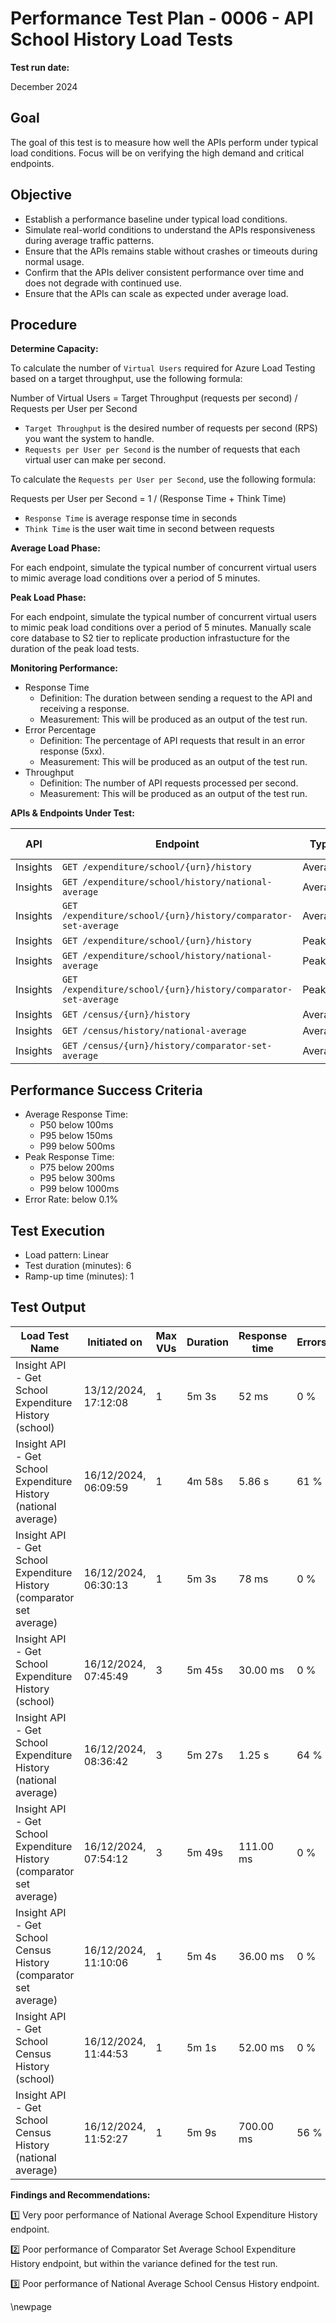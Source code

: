﻿# Performance Test Plan - 0006 - API School History Load Tests

**Test run date:**

December 2024

## Goal

The goal of this test is to measure how well the APIs perform under typical load conditions. Focus will be on verifying the high demand and critical endpoints.

## Objective

- Establish a performance baseline under typical load conditions.
- Simulate real-world conditions to understand the APIs responsiveness during average traffic patterns.
- Ensure that the APIs remains stable without crashes or timeouts  during normal usage.
- Confirm that the APIs deliver consistent performance over time and does not degrade with continued use.
- Ensure that the APIs can scale as expected under average load.

## Procedure

**Determine Capacity:**

To calculate the number of `Virtual Users` required for Azure Load Testing based on a target throughput, use the following formula:

Number of Virtual Users = Target Throughput (requests per second) / Requests per User per Second

- `Target Throughput` is the desired number of requests per second (RPS) you want the system to handle.
- `Requests per User per Second` is the number of requests that each virtual user can make per second.

To calculate the `Requests per User per Second`, use the following formula:

Requests per User per Second = 1 / (Response Time + Think Time)

- `Response Time` is average response time in seconds
- `Think Time` is the user wait time in second between requests

**Average Load Phase:**

For each endpoint, simulate the typical number of concurrent virtual users to mimic average load conditions over a period of 5 minutes.

**Peak Load Phase:**

For each endpoint, simulate the typical number of concurrent virtual users to mimic peak load conditions over a period of 5 minutes.
Manually scale core database to S2 tier to replicate production infrastucture for the duration of the peak load tests.

**Monitoring Performance:**

- Response Time
  - Definition: The duration between sending a request to the API and receiving a response.
  - Measurement: This will be produced as an output of the test run.
- Error Percentage
  - Definition: The percentage of API requests that result in an error response (5xx).
  - Measurement: This will be produced as an output of the test run.
- Throughput
  - Definition: The number of API requests processed per second.
  - Measurement: This will be produced as an output of the test run.

**APIs & Endpoints Under Test:**

| API      | Endpoint                                                       | Type    | Target Throughput | DB DTUs |
|----------|----------------------------------------------------------------|---------|-------------------|---------|
| Insights | `GET /expenditure/school/{urn}/history`                        | Average | 20 /s             | S1      |
| Insights | `GET /expenditure/school/history/national-average`             | Average | 20 /s             | S1      |
| Insights | `GET /expenditure/school/{urn}/history/comparator-set-average` | Average | 20 /s             | S1      |
| Insights | `GET /expenditure/school/{urn}/history`                        | Peak    | 40 /s             | S2      |
| Insights | `GET /expenditure/school/history/national-average`             | Peak    | 40 /s             | S2      |
| Insights | `GET /expenditure/school/{urn}/history/comparator-set-average` | Peak    | 40 /s             | S2      |
| Insights | `GET /census/{urn}/history`                                    | Average | 20 /s             | S1      |
| Insights | `GET /census/history/national-average`                         | Average | 20 /s             | S1      |
| Insights | `GET /census/{urn}/history/comparator-set-average`             | Average | 20 /s             | S1      |

## Performance Success Criteria

- Average Response Time:
  - P50 below 100ms
  - P95 below 150ms
  - P99 below 500ms
- Peak Response Time:
  - P75 below 200ms
  - P95 below 300ms
  - P99 below 1000ms
- Error Rate: below 0.1%

## Test Execution

- Load pattern: Linear
- Test duration (minutes): 6
- Ramp-up time (minutes): 1

## Test Output

<!-- take care with final separator line in piped table, as pandoc uses this for relative column widths -->
| Load Test Name                                                        | Initiated on         | Max VUs | Duration | Response time | Errors | Throughput | Result |
|-----------------------------------------------------------------------|----------------------|---------|----------|---------------|--------|------------|--------|
| Insight API - Get School Expenditure History (school)                 | 13/12/2024, 17:12:08 | 1       | 5m 3s    | 52 ms         | 0 %    | 26.53 /s   | [✅ Passed](https://portal.azure.com/#blade/Microsoft_Azure_CloudNativeTesting/NewReport/resourceId/%2Fsubscriptions%2Fa5c0a8d7-a54d-4a6d-ab79-4ca64a3b750f%2Fresourcegroups%2Fs198t01-ebis-perf-tests%2Fproviders%2Fmicrosoft.loadtestservice%2Floadtests%2Fs198t01-load-tests/testId/033810ae-2d25-4a4e-a7f7-0cb9e7312008/testRunId/033810ae-2d25-4a4e-a7f7-0cb9e7312028)     |
| Insight API - Get School Expenditure History (national average)       | 16/12/2024, 06:09:59 | 1       | 4m 58s   | 5.86 s        | 61 %   | 0.40 /s    | [❌ Failed](https://portal.azure.com/#blade/Microsoft_Azure_CloudNativeTesting/NewReport/resourceId/%2Fsubscriptions%2Fa5c0a8d7-a54d-4a6d-ab79-4ca64a3b750f%2Fresourcegroups%2Fs198t01-ebis-perf-tests%2Fproviders%2Fmicrosoft.loadtestservice%2Floadtests%2Fs198t01-load-tests/testId/9650ad0b-cf99-40e8-b7fc-d96e84526008/testRunId/39f67675-b857-4bcb-a84b-140dd1b2a053) 1️⃣ |
| Insight API - Get School Expenditure History (comparator set average) | 16/12/2024, 06:30:13 | 1       | 5m 3s    | 78 ms         | 0 %    | 15.52 /s   | [✅ Passed](https://portal.azure.com/#blade/Microsoft_Azure_CloudNativeTesting/NewReport/resourceId/%2Fsubscriptions%2Fa5c0a8d7-a54d-4a6d-ab79-4ca64a3b750f%2Fresourcegroups%2Fs198t01-ebis-perf-tests%2Fproviders%2Fmicrosoft.loadtestservice%2Floadtests%2Fs198t01-load-tests/testId/7935fa61-109e-4ce8-8860-59165b9e4026/testRunId/39f67675-b857-4bcb-a84b-140dd1b2a13c)     |
| Insight API - Get School Expenditure History (school)                 | 16/12/2024, 07:45:49 | 3       | 5m 45s   | 30.00 ms      | 0 %    | 120.29 /s  | [✅ Passed](https://portal.azure.com/#blade/Microsoft_Azure_CloudNativeTesting/NewReport/resourceId/%2Fsubscriptions%2Fa5c0a8d7-a54d-4a6d-ab79-4ca64a3b750f%2Fresourcegroups%2Fs198t01-ebis-perf-tests%2Fproviders%2Fmicrosoft.loadtestservice%2Floadtests%2Fs198t01-load-tests/testId/39f67675-b857-4bcb-a84b-140dd1b2a529/testRunId/39f67675-b857-4bcb-a84b-140dd1b2a685)     |
| Insight API - Get School Expenditure History (national average)       | 16/12/2024, 08:36:42 | 3       | 5m 27s   | 1.25 s        | 64 %   | 1.10 /s    | [❌ Failed](https://portal.azure.com/#blade/Microsoft_Azure_CloudNativeTesting/NewReport/resourceId/%2Fsubscriptions%2Fa5c0a8d7-a54d-4a6d-ab79-4ca64a3b750f%2Fresourcegroups%2Fs198t01-ebis-perf-tests%2Fproviders%2Fmicrosoft.loadtestservice%2Floadtests%2Fs198t01-load-tests/testId/39f67675-b857-4bcb-a84b-140dd1b2a545/testRunId/39f67675-b857-4bcb-a84b-140dd1b2adb4) 1️⃣ |
| Insight API - Get School Expenditure History (comparator set average) | 16/12/2024, 07:54:12 | 3       | 5m 49s   | 111.00 ms     | 0 %    | 33.94 /s   | [✅ Passed](https://portal.azure.com/#blade/Microsoft_Azure_CloudNativeTesting/NewReport/resourceId/%2Fsubscriptions%2Fa5c0a8d7-a54d-4a6d-ab79-4ca64a3b750f%2Fresourcegroups%2Fs198t01-ebis-perf-tests%2Fproviders%2Fmicrosoft.loadtestservice%2Floadtests%2Fs198t01-load-tests/testId/39f67675-b857-4bcb-a84b-140dd1b2a4fe/testRunId/39f67675-b857-4bcb-a84b-140dd1b2a837) 2️⃣ |
| Insight API - Get School Census History (comparator set average)      | 16/12/2024, 11:10:06 | 1       | 5m 4s    | 36.00 ms      | 0 %    | 31.06 /s   | [✅ Passed](https://portal.azure.com/#blade/Microsoft_Azure_CloudNativeTesting/NewReport/resourceId/%2Fsubscriptions%2Fa5c0a8d7-a54d-4a6d-ab79-4ca64a3b750f%2Fresourcegroups%2Fs198t01-ebis-perf-tests%2Fproviders%2Fmicrosoft.loadtestservice%2Floadtests%2Fs198t01-load-tests/testId/87d8dd2a-7c3f-4a70-85ae-9aa3c5c2e039/testRunId/87d8dd2a-7c3f-4a70-85ae-9aa3c5c2e2ab)     |
| Insight API - Get School Census History (school)                      | 16/12/2024, 11:44:53 | 1       | 5m 1s    | 52.00 ms      | 0 %    | 28.56 /s   | [✅ Passed](https://portal.azure.com/#blade/Microsoft_Azure_CloudNativeTesting/NewReport/resourceId/%2Fsubscriptions%2Fa5c0a8d7-a54d-4a6d-ab79-4ca64a3b750f%2Fresourcegroups%2Fs198t01-ebis-perf-tests%2Fproviders%2Fmicrosoft.loadtestservice%2Floadtests%2Fs198t01-load-tests/testId/87d8dd2a-7c3f-4a70-85ae-9aa3c5c2e151/testRunId/87d8dd2a-7c3f-4a70-85ae-9aa3c5c2e782)     |
| Insight API - Get School Census History (national average)            | 16/12/2024, 11:52:27 | 1       | 5m 9s    | 700.00 ms     | 56 %   | 4.11 /s    | [❌ Failed](https://portal.azure.com/#blade/Microsoft_Azure_CloudNativeTesting/NewReport/resourceId/%2Fsubscriptions%2Fa5c0a8d7-a54d-4a6d-ab79-4ca64a3b750f%2Fresourcegroups%2Fs198t01-ebis-perf-tests%2Fproviders%2Fmicrosoft.loadtestservice%2Floadtests%2Fs198t01-load-tests/testId/87d8dd2a-7c3f-4a70-85ae-9aa3c5c2e1aa/testRunId/87d8dd2a-7c3f-4a70-85ae-9aa3c5c2e975) 3️⃣ |

**Findings and Recommendations:**

1️⃣ Very poor performance of National Average School Expenditure History endpoint.

2️⃣ Poor performance of Comparator Set Average School Expenditure History endpoint, but within the variance defined for the test run.

3️⃣ Poor performance of National Average School Census History endpoint.

<!-- Leave the rest of this page blank -->
\newpage
